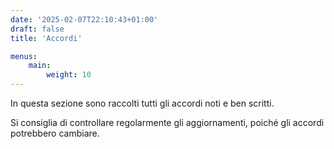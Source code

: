 ```yaml
---
date: '2025-02-07T22:10:43+01:00'
draft: false
title: 'Accordi'

menus:
    main:
        weight: 10
---
```


In questa sezione sono raccolti tutti gli accordi noti e ben scritti.

Si consiglia di controllare regolarmente gli aggiornamenti, poiché gli accordi potrebbero cambiare.
